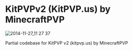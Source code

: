 # KitPVPv2 (KitPVP.us) by MinecraftPVP


![2014-11-27_11 27 37](https://github.com/jhosein/MCPVP-KitPVPv2-Kits/assets/14912234/2540e513-aee7-4f3e-b142-a57aad299d5b)

Partial codebase for KitPVP v2 (kitpvp.us) by MinecraftPVP
